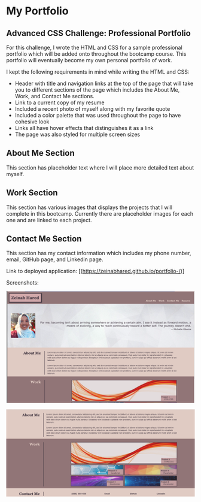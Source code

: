 # My Portfolio 

## Advanced CSS Challenge: Professional Portfolio 

For this challenge, I wrote the HTML and CSS for a sample professional portfolio which will be added onto throughout the bootcamp course. This portfolio will eventually become my own personal portfolio of work. 

I kept the following requirements in mind while writing the HTML and CSS: 

* Header with title and navigation links at the top of the page that will take you to different sections of the page which includes the About Me, Work, and Contact Me sections. 
* Link to a current copy of my resume 
* Included a recent photo of myself along with my favorite quote 
* Included a color palette that was used throughout the page to have cohesive look 
* Links all have hover effects that distinguishes it as a link 
* The page was also styled for multiple screen sizes 

## About Me Section 
This section has placeholder text where I will place more detailed text about myself. 

## Work Section 
This section has various images that displays the projects that I will complete in this bootcamp. Currently there are placeholder images for each one and are linked to each project. 

## Contact Me Section 
This section has my contact information which includes my phone number, email, GitHub page, and Linkedin page. 

Link to deployed application: [(https://zeinabhared.github.io/portfolio-/)]

Screenshots: 

![screenshot 1](./assets%20/images/Screenshot-1.png)

![screenshot 2](./assets%20/images/Screenshot-2.png)

